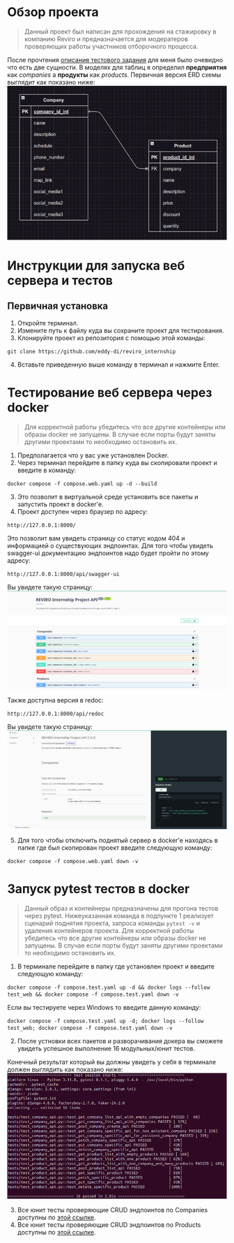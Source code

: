 # Обзор проекта

> Данный проект был написан для прохождения на стажировку в компанию Reviro и предназначается для модератеров проверяющих работы участников отборочного процесса.

После прочтения [описания тестового задания](https://docs.google.com/document/d/1u-RQ5KCMiiICpnZUHaKV2IuE_KdX7aShbo3RmY6EpHI/edit) для меня было очевидно что есть две сущности. В моделях для таблиц я определил **предприятия** как *companies* а **продукты** как *products*.
Первичная версия ERD схемы выглядит как показано ниже:
![](./readme_images/initial_models.png)

# Инструкции для запуска веб сервера и тестов
## Первичная установка
1. Откройте терминал.
2. Измените путь к файлу куда вы сохраните проект для тестирования.
3. Клонируйте проект из репозитория с помощью этой команды:

```
git clone https://github.com/eddy-di/reviro_internship
```
4. Вставьте приведенную выше команду в терминал и нажмите Enter.

# Тестирование веб сервера через docker

> Для корректной работы убедитесь что все другие контейнеры или образы docker не запущены. В случае если порты будут заняты другими проектами то необходимо остановить их.

1. Предполагается что у вас уже установлен Docker.
2. Через терминал перейдите в папку куда вы скопировали проект и введите в команду:

```
docker compose -f compose.web.yaml up -d --build
```

3. Это позволит в виртуальной среде установить все пакеты и запустить проект в docker'e.
4. Проект доступен через браузер по адресу:

```
http://127.0.0.1:8000/
```

Это позволит вам увидеть страницу со статус кодом 404 и информацией о существующих эндпоинтах. Для того чтобы увидеть swagger-ui документацию эндпоинтов надо будет пройти по этому адресу:

```
http://127.0.0.1:8000/api/swagger-ui
```

Вы увидете такую страницу:
![](./readme_images/swagger_ui_example.png)

Также доступна версия в redoc:

```
http://127.0.0.1:8000/api/redoc
```

Вы увидете такую страницу:
![](./readme_images/api_redoc_example.png)

5. Для того чтобы отключить поднятый сервер в docker'e находясь в папке где был скопирован проект введите следующую команду:

```
docker compose -f compose.web.yaml down -v
```

# Запуск pytest тестов в docker

> Данный образ и контейнеры предназначены для прогона тестов через pytest. Нижеуказанная команда в подпункте 1 реализует сценарий поднятия проекта, запроса команды `pytest -v` и удаления контейнеров проекта. Для корректной работы убедитесь что все другие контейнеры или образы docker не запущены. В случае если порты будут заняты другими проектами то необходимо остановить их.

1. В терминале перейдите в папку где установлен проект и введите следующую команду:

```
docker compose -f compose.test.yaml up -d && docker logs --follow test_web && docker compose -f compose.test.yaml down -v
```

Если вы тестируете через Windows то введите данную команду:

```
docker compose -f compose.test.yaml up -d; docker logs --follow test_web; docker compose -f compose.test.yaml down -v
```

2. После устновки всех пакетов и разворачивания докера вы сможете увидеть успешное выполнение 16 модульных/юнит тестов.

Конечный результат который вы должны увидеть у себя в терминале должен выглядить как показано ниже:
![](./readme_images/tests_example.png)

3. Все юнит тесты проверяющие CRUD эндпоинтов по Companies доступны по [этой ссылке](./tests/test_company_api.py).
3. Все юнит тесты проверяющие CRUD эндпоинтов по Products доступны по [этой ссылке](./tests/test_product_api.py).
